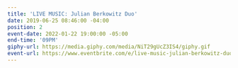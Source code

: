 ```yaml
---
title: 'LIVE MUSIC: Julian Berkowitz Duo'
date: 2019-06-25 08:46:00 -04:00
position: 2
event-date: 2022-01-22 19:00:00 -05:00
end-time: '09PM'
giphy-url: https://media.giphy.com/media/NiT29gUcZ3IS4/giphy.gif
event-url: https://www.eventbrite.com/e/live-music-julian-berkowitz-duo-tickets-223715036697
---
```


